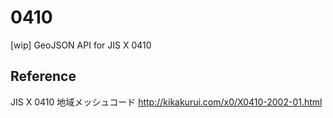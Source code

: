 # 0410
[wip] GeoJSON API for JIS X 0410

## Reference 
JIS X 0410 地域メッシュコード http://kikakurui.com/x0/X0410-2002-01.html
